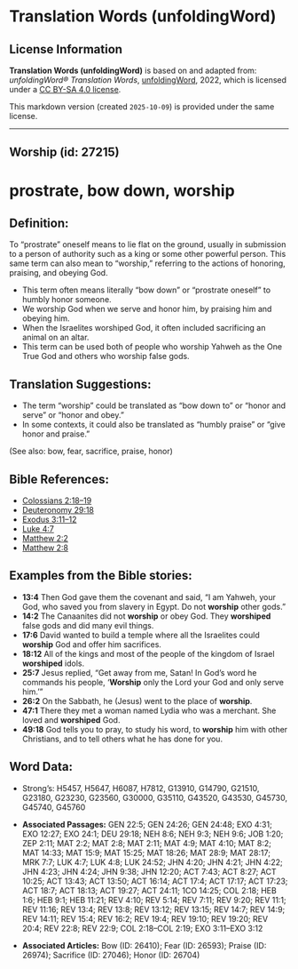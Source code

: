 # Translation Words (unfoldingWord)

## License Information

**Translation Words (unfoldingWord)** is based on and adapted from: _unfoldingWord® Translation Words_, [unfoldingWord](https://unfoldingword.org/utw), 2022, which is licensed under a [CC BY-SA 4.0 license](https://creativecommons.org/licenses/by-sa/4.0/legalcode.en).

This markdown version (created `2025-10-09`) is provided under the same license.



--------------------------------

## Worship (id: 27215)

prostrate, bow down, worship
============================

Definition:
-----------

To “prostrate” oneself means to lie flat on the ground, usually in submission to a person of authority such as a king or some other powerful person. This same term can also mean to “worship,” referring to the actions of honoring, praising, and obeying God.

* This term often means literally “bow down” or “prostrate oneself” to humbly honor someone.
* We worship God when we serve and honor him, by praising him and obeying him.
* When the Israelites worshiped God, it often included sacrificing an animal on an altar.
* This term can be used both of people who worship Yahweh as the One True God and others who worship false gods.

Translation Suggestions:
------------------------

* The term “worship” could be translated as “bow down to” or “honor and serve” or “honor and obey.”
* In some contexts, it could also be translated as “humbly praise” or “give honor and praise.”

(See also: bow, fear, sacrifice, praise, honor)

Bible References:
-----------------

* [Colossians 2:18–19](https://ref.ly/Col2:18-Col2:19)
* [Deuteronomy 29:18](https://ref.ly/Deut29:18)
* [Exodus 3:11–12](https://ref.ly/Exod3:11-Exod3:12)
* [Luke 4:7](https://ref.ly/Luke4:7)
* [Matthew 2:2](https://ref.ly/Matt2:2)
* [Matthew 2:8](https://ref.ly/Matt2:8)

Examples from the Bible stories:
--------------------------------

* **13:4** Then God gave them the covenant and said, “I am Yahweh, your God, who saved you from slavery in Egypt. Do not **worship** other gods.”
* **14:2** The Canaanites did not **worship** or obey God. They **worshiped** false gods and did many evil things.
* **17:6** David wanted to build a temple where all the Israelites could **worship** God and offer him sacrifices.
* **18:12** All of the kings and most of the people of the kingdom of Israel **worshiped** idols.
* **25:7** Jesus replied, “Get away from me, Satan! In God’s word he commands his people, ‘**Worship** only the Lord your God and only serve him.’”
* **26:2** On the Sabbath, he (Jesus) went to the place of **worship**.
* **47:1** There they met a woman named Lydia who was a merchant. She loved and **worshiped** God.
* **49:18** God tells you to pray, to study his word, to **worship** him with other Christians, and to tell others what he has done for you.

Word Data:
----------

* Strong’s: H5457, H5647, H6087, H7812, G13910, G14790, G21510, G23180, G23230, G23560, G30000, G35110, G43520, G43530, G45730, G45740, G45760

* **Associated Passages:** GEN 22:5; GEN 24:26; GEN 24:48; EXO 4:31; EXO 12:27; EXO 24:1; DEU 29:18; NEH 8:6; NEH 9:3; NEH 9:6; JOB 1:20; ZEP 2:11; MAT 2:2; MAT 2:8; MAT 2:11; MAT 4:9; MAT 4:10; MAT 8:2; MAT 14:33; MAT 15:9; MAT 15:25; MAT 18:26; MAT 28:9; MAT 28:17; MRK 7:7; LUK 4:7; LUK 4:8; LUK 24:52; JHN 4:20; JHN 4:21; JHN 4:22; JHN 4:23; JHN 4:24; JHN 9:38; JHN 12:20; ACT 7:43; ACT 8:27; ACT 10:25; ACT 13:43; ACT 13:50; ACT 16:14; ACT 17:4; ACT 17:17; ACT 17:23; ACT 18:7; ACT 18:13; ACT 19:27; ACT 24:11; 1CO 14:25; COL 2:18; HEB 1:6; HEB 9:1; HEB 11:21; REV 4:10; REV 5:14; REV 7:11; REV 9:20; REV 11:1; REV 11:16; REV 13:4; REV 13:8; REV 13:12; REV 13:15; REV 14:7; REV 14:9; REV 14:11; REV 15:4; REV 16:2; REV 19:4; REV 19:10; REV 19:20; REV 20:4; REV 22:8; REV 22:9; COL 2:18–COL 2:19; EXO 3:11–EXO 3:12
* **Associated Articles:** Bow (ID: 26410); Fear (ID: 26593); Praise (ID: 26974); Sacrifice (ID: 27046); Honor (ID: 26704)

